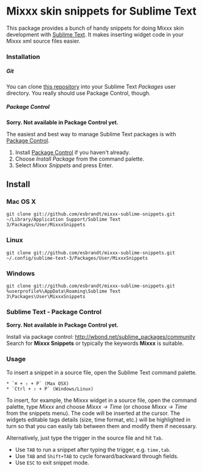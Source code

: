 Mixxx skin snippets for Sublime Text
====================================

This package provides a bunch of handy snippets for doing Mixxx skin development with
[Sublime Text](http://www.sublimetext.com/). It makes inserting widget code in
your Mixxx xml source files easier.

### Installation

##### Git

You can clone [this repository](https://github.com/esbrandt/mixxx-sublime-snippets.git)
into your Sublime Text *Packages* user directory. You really should use
Package Control, though.

##### Package Control

**Sorry. Not available in Package Control yet.**

The easiest and best way to manage Sublime Text packages is with
[Package Control][].

1. Install [Package Control][] if you haven't already.
2. Choose *Install Package* from the command palette.
3. Select *Mixxx Snippets* and press Enter.

[Package Control]: http://wbond.net/sublime_packages/package_control

Install
-------

### Mac OS X

    git clone git://github.com/esbrandt/mixxx-sublime-snippets.git ~/Library/Application Support/Sublime Text 3/Packages/User/MixxxSnippets


### Linux

    git clone git://github.com/esbrandt/mixxx-sublime-snippets.git ~/.config/sublime-text-3/Packages/User/MixxxSnippets


### Windows

    git clone git://github.com/esbrandt/mixxx-sublime-snippets.git %userprofile%\AppData\Roaming\Sublime Text 3\Packages\User\MixxxSnippets

### Sublime Text - Package Control

**Sorry. Not available in Package Control yet.**

Install via package control: http://wbond.net/sublime_packages/community
Search for **Mixxx Snippets** or typically the keywords **Mixxx** is suitable.

### Usage

To insert a snippet in a source file, open the Sublime Text command palette.

	* `⌘ + ⇧ + P` (Max OSX)
	* `Ctrl + ⇧ + P` (Windows/Linux)

To insert, for example, the Mixxx <Time> widget in a source file, open the
command palette, type *Mixxx* and choose *Mixxx -> Time* (or choose *Mixxx ->
Time* from the snippets menu). The code will be inserted at the cursor. The
widgets editable tags details (size, time format, etc.) will be highlighted in
turn so that you can easily tab between them and modify them if necessary.

Alternatively, just type the trigger in the source file and hit `Tab`.
- Use `TAB` to run a snippet after typing the trigger, e.g. `time,tab`.
- Use `TAB` and `Shift+TAB` to cycle forward/backward through fields.
- Use `ESC` to exit snippet mode.
